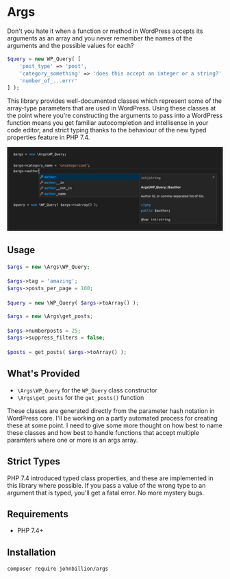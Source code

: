 # Args

Don't you hate it when a function or method in WordPress accepts its arguments as an array and you never remember the names of the arguments and the possible values for each?

```php
$query = new WP_Query( [
	'post_type' => 'post',
	'category_something' => 'does this accept an integer or a string?',
	'number_of_...errr'
] );
```

This library provides well-documented classes which represent some of the array-type parameters that are used in WordPress. Using these classes at the point where you're constructing the arguments to pass into a WordPress function means you get familiar autocompletion and intellisense in your code editor, and strict typing thanks to the behaviour of the new typed properties feature in PHP 7.4.

![](assets/screenshot.png)

## Usage

```php
$args = new \Args\WP_Query;

$args->tag = 'amazing';
$args->posts_per_page = 100;

$query = new \WP_Query( $args->toArray() );
```

```php
$args = new \Args\get_posts;

$args->numberposts = 25;
$args->suppress_filters = false;

$posts = get_posts( $args->toArray() );
```

## What's Provided

* `\Args\WP_Query` for the `WP_Query` class constructor
* `\Args\get_posts` for the `get_posts()` function

These classes are generated directly from the parameter hash notation in WordPress core. I'll be working on a partly automated process for creating these at some point. I need to give some more thought on how best to name these classes and how best to handle functions that accept multiple paramters where one or more is an args array.

## Strict Types

PHP 7.4 introduced typed class properties, and these are implemented in this library where possible. If you pass a value of the wrong type to an argument that is typed, you'll get a fatal error. No more mystery bugs.

## Requirements

* PHP 7.4+

## Installation

```
composer require johnbillion/args
```
